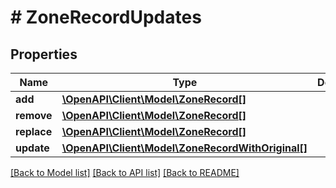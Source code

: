 # # ZoneRecordUpdates

## Properties

Name | Type | Description | Notes
------------ | ------------- | ------------- | -------------
**add** | [**\OpenAPI\Client\Model\ZoneRecord[]**](ZoneRecord.md) |  | [optional]
**remove** | [**\OpenAPI\Client\Model\ZoneRecord[]**](ZoneRecord.md) |  | [optional]
**replace** | [**\OpenAPI\Client\Model\ZoneRecord[]**](ZoneRecord.md) |  | [optional]
**update** | [**\OpenAPI\Client\Model\ZoneRecordWithOriginal[]**](ZoneRecordWithOriginal.md) |  | [optional]

[[Back to Model list]](../../README.md#models) [[Back to API list]](../../README.md#endpoints) [[Back to README]](../../README.md)
